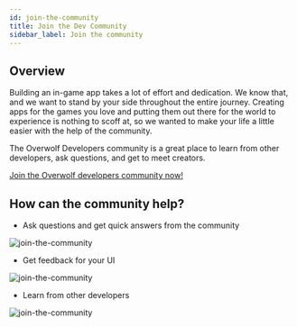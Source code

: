 ```yaml
---
id: join-the-community
title: Join the Dev Community
sidebar_label: Join the community
---
```


## Overview

Building an in-game app takes a lot of effort and dedication. We know that, and we want to stand by your side throughout the entire journey. Creating apps for the games you love and putting them out there for the world to experience is nothing to scoff at, so we wanted to make your life a little easier with the help of the community.

The Overwolf Developers community is a great place to learn from other developers, ask questions, and get to meet creators.

[Join the Overwolf developers community now!](https://discord.gg/overwolf-developers?utm_source=Partner+Developers&utm_campaign=424a1b8f2f-EMAIL_CAMPAIGN_2020_07_08_01_21_COPY_01&utm_medium=email&utm_term=0_e07c3e8158-424a1b8f2f-)

## How can the community help?

* Ask questions and get quick answers from the community

![join-the-community](assets/join-the-community/1.png)

* Get feedback for your UI

![join-the-community](assets/join-the-community/2.png)

* Learn from other developers

![join-the-community](assets/join-the-community/3.png)

 
